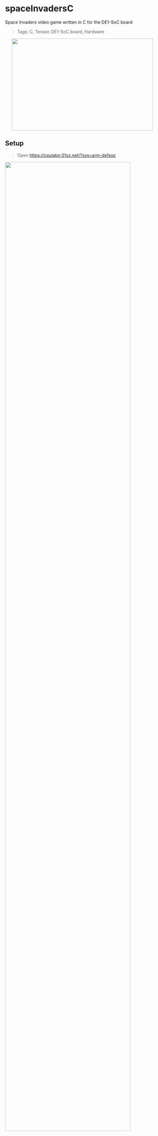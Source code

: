 # spaceInvadersC
Space Invaders video game written in C for the DE1-SoC board

> Tags: C, Terasic DE1-SoC board, Hardware

<p align="center">
  <img width="460" height="300" src="https://imgur.com/DGRHcqh.gif">
</p>

## Setup
> Open https://cpulator.01xz.net/?sys=arm-de1soc

<img src="https://imgur.com/yeYeq29.png" width="90%" height="90%">

> Change the language from ARMv7 to C

<img src="https://imgur.com/zsBTnXW.png" width="50%" height="50%">

> Copy and paste main.c into the Editor. Click 'Compile and Load' button or press F5

<img src="https://imgur.com/18ETKKn.png" width="60%" height="60%">

> Click and drag the windows on the left to the below configuration:

<img src="https://imgur.com/w0tlHkj.png" width="40%" height="40%">


## How to Play
Shoot and destroy all enemies while avoiding their fire. The green barricades at the bottom block enemy fire as well as your own. You have three lives and lose a life every time you are hit by enemy fire. When you lose all your lives, it is game over.

### Controls
 - Spacebar: Fire at enemies<br/>
 - Left/Right Arrow Keys: move left and right<br/>

### Begin the Game
 > Click 'Continue' button at the top of the screen
 
<img src="https://imgur.com/pRkdygO.png" width="80%" height="80%">
 
 > Locate the 'PS/2 keyboard or mouse' window on the right with IRQ 79, NOT IRQ 89. <br />Type spacebar into the 'Type here:' text entry to begin.
 
<img src="https://imgur.com/NcoHTBR.png" width="70%" height="70%">
 
 > Try and win!
 
 ## Team
| <a>**Joseph Fontanilla**</a> | <a>**Sean Llera**</a> |
| :---: |:---:|
| <img src="https://avatars1.githubusercontent.com/u/49335141?v=4.png" width="70%" height="60%"> | <img src="https://avatars2.githubusercontent.com/u/60166218?v=4.png" width="70%" height="60%"> |
| <a href="https://github.com/fontan10" target="_blank">`https://github.com/fontan10`</a> | <a href="https://github.com/ayshon" target="_blank">`https://github.com/ayshon`</a> |

